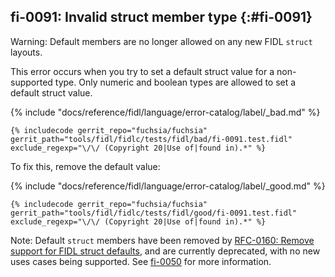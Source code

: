 ## fi-0091: Invalid struct member type {:#fi-0091}

Warning: Default members are no longer allowed on any new FIDL `struct` layouts.

This error occurs when you try to set a default struct value for a non-supported
type. Only numeric and boolean types are allowed to set a default struct value.

{% include "docs/reference/fidl/language/error-catalog/label/_bad.md" %}

```fidl
{% includecode gerrit_repo="fuchsia/fuchsia" gerrit_path="tools/fidl/fidlc/tests/fidl/bad/fi-0091.test.fidl" exclude_regexp="\/\/ (Copyright 20|Use of|found in).*" %}
```

To fix this, remove the default value:

{% include "docs/reference/fidl/language/error-catalog/label/_good.md" %}

```fidl
{% includecode gerrit_repo="fuchsia/fuchsia" gerrit_path="tools/fidl/fidlc/tests/fidl/good/fi-0091.test.fidl" exclude_regexp="\/\/ (Copyright 20|Use of|found in).*" %}
```

Note: Default `struct` members have been removed by [RFC-0160: Remove support
for FIDL struct defaults][91-rfc160], and are currently deprecated, with no new
uses cases being supported. See [fi-0050](#fi-0050) for more information.

[91-rfc160]: /docs/contribute/governance/rfcs/0160_fidl_remove_struct_defaults.md

